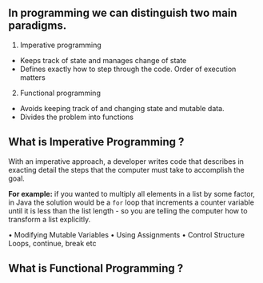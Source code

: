 ## In programming we can distinguish two main paradigms.

 1. Imperative programming
 - Keeps track of state and manages change of state
 - Defines exactly how to step through the code. Order of execution matters

 2. Functional programming
-   Avoids keeping track of and changing state and mutable data.
-   Divides the problem into functions


## What is Imperative Programming ?

With an imperative approach, a developer writes code that describes in exacting detail the steps that the computer must take to accomplish the goal.

**For example:** if you wanted to multiply all elements in a list by some factor, in Java the solution would be a `for` loop that increments a counter variable until it is less than the list length - so you are telling the computer how to transform a list explicitly.

•	Modifying Mutable Variables
•	Using Assignments 
•	Control Structure Loops, continue, break etc

## What is Functional Programming ?

<!--stackedit_data:
eyJoaXN0b3J5IjpbNzM4MDkwNjMwLC0xMTUwNDEyMTE2LDkwNz
EyNzY3MywtMjA4ODc0NjYxMiwyMDM5NjM1NjIsLTcxMDUyODcw
LC0xNzQ2MjU4MzEzLC0xMDM0MzU2NTE3LDE0Mjg5OTc3MjgsLT
Y1NDIxMTYxMCw2NDUxMTk4ODMsLTg1OTU0NDQxOSw5NjU2Mzc0
NzMsLTEzODIxMTUzNDEsMzA4NzMwNTM5LC0xMzQyMjMyMTgsOD
E5MTU1MTgwLC0xNjg1OTQ0NTEyLDg0MTcxODYyMiw2MTQ2MDE1
ODhdfQ==
-->